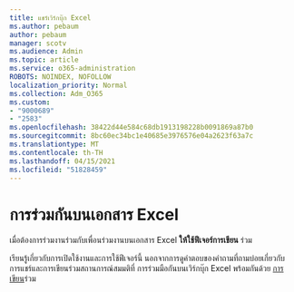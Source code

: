 ```yaml
---
title: แชร์เวิร์กบุ๊ก Excel
ms.author: pebaum
author: pebaum
manager: scotv
ms.audience: Admin
ms.topic: article
ms.service: o365-administration
ROBOTS: NOINDEX, NOFOLLOW
localization_priority: Normal
ms.collection: Adm_O365
ms.custom:
- "9000689"
- "2583"
ms.openlocfilehash: 38422d44e584c68db1913198228b0091869a87b0
ms.sourcegitcommit: 8bc60ec34bc1e40685e3976576e04a2623f63a7c
ms.translationtype: MT
ms.contentlocale: th-TH
ms.lasthandoff: 04/15/2021
ms.locfileid: "51828459"
---
```

# <a name="collaborate-on-excel-documents"></a>การร่วมกันบนเอกสาร Excel

เมื่อต้องการร่วมงานร่วมกับเพื่อนร่วมงานบนเอกสาร Excel **ให้ใช้ฟีเจอร์การเขียน** ร่วม 

เรียนรู้เกี่ยวกับการเปิดใช้งานและการใช้ฟีเจอร์นี้ นอกจากการดูคําตอบของคําถามที่ถามบ่อยเกี่ยวกับการแชร์และการเขียนร่วมสถานการณ์สมมติที่ การร่วมมือกันบนเวิร์กบุ๊ก Excel พร้อมกันด้วย [การเขียน](https://support.office.com/article/7152aa8b-b791-414c-a3bb-3024e46fb104)ร่วม
